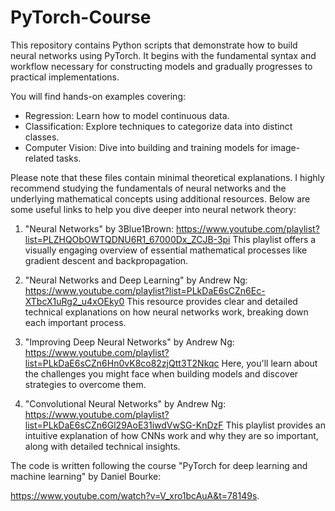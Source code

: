 # PyTorch-Course
This repository contains Python scripts that demonstrate how to build neural networks using PyTorch. It begins with the fundamental syntax and workflow necessary for constructing models and gradually progresses to practical implementations.

You will find hands-on examples covering:
- Regression: Learn how to model continuous data.
- Classification: Explore techniques to categorize data into distinct classes.
- Computer Vision: Dive into building and training models for image-related tasks.

Please note that these files contain minimal theoretical explanations. I highly recommend studying the fundamentals of neural networks and the underlying mathematical concepts using additional resources. Below are some useful links to help you dive deeper into neural network theory:
1. "Neural Networks" by 3Blue1Brown: https://www.youtube.com/playlist?list=PLZHQObOWTQDNU6R1_67000Dx_ZCJB-3pi
   This playlist offers a visually engaging overview of essential mathematical processes like gradient descent and backpropagation.

2. "Neural Networks and Deep Learning" by Andrew Ng: https://www.youtube.com/playlist?list=PLkDaE6sCZn6Ec-XTbcX1uRg2_u4xOEky0
   This resource provides clear and detailed technical explanations on how neural networks work, breaking down each important process.
   
3. "Improving Deep Neural Networks" by Andrew Ng: https://www.youtube.com/playlist?list=PLkDaE6sCZn6Hn0vK8co82zjQtt3T2Nkqc
   Here, you'll learn about the challenges you might face when building models and discover strategies to overcome them.
   
4. "Convolutional Neural Networks" by Andrew Ng: https://www.youtube.com/playlist?list=PLkDaE6sCZn6Gl29AoE31iwdVwSG-KnDzF
   This playlist provides an intuitive explanation of how CNNs work and why they are so important, along with detailed technical insights.

The code is written following the course "PyTorch for deep learning and machine learning" by Daniel Bourke: 

https://www.youtube.com/watch?v=V_xro1bcAuA&t=78149s.
